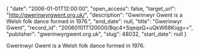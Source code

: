 {
  "date": "2006-01-01T12:00:00", 
  "open_access": false, 
  "target_url": "http://gwerinwyrgwent.org.uk/", 
  "description": "Gwerinwyr Gwent is a Welsh folk dance formed in 1976.", 
  "end_date": null, 
  "title": "Gwerinwyr Gwent", 
  "record_id": "20060101T120000/Bqc4+SqeqxQ+uQkW68Kiqg==", 
  "publisher": "gwerinwyrgwent.org.uk", 
  "slug": 48032, 
  "start_date": null
}

Gwerinwyr Gwent is a Welsh folk dance formed in 1976.